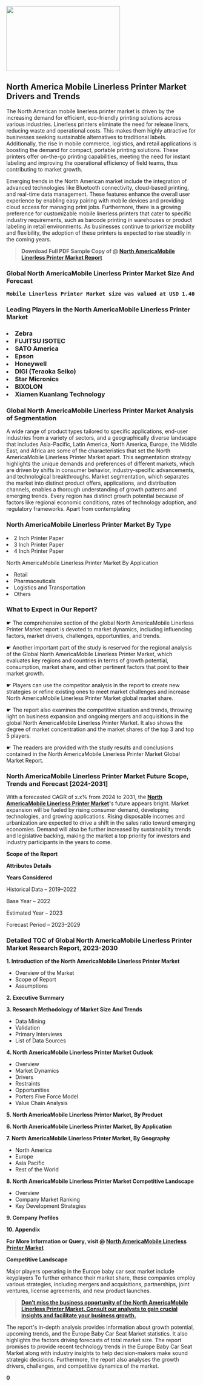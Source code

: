 <p><img class="alignnone size-medium wp-image-20088" src="https://ffe5etoiles.com/wp-content/uploads/2024/12/MST1-300x171.png" alt="" width="300" height="171" /></p><p> <h2>North America Mobile Linerless Printer Market Drivers and Trends</h2><p>The North American mobile linerless printer market is driven by the increasing demand for efficient, eco-friendly printing solutions across various industries. Linerless printers eliminate the need for release liners, reducing waste and operational costs. This makes them highly attractive for businesses seeking sustainable alternatives to traditional labels. Additionally, the rise in mobile commerce, logistics, and retail applications is boosting the demand for compact, portable printing solutions. These printers offer on-the-go printing capabilities, meeting the need for instant labeling and improving the operational efficiency of field teams, thus contributing to market growth.</p><p>Emerging trends in the North American market include the integration of advanced technologies like Bluetooth connectivity, cloud-based printing, and real-time data management. These features enhance the overall user experience by enabling easy pairing with mobile devices and providing cloud access for managing print jobs. Furthermore, there is a growing preference for customizable mobile linerless printers that cater to specific industry requirements, such as barcode printing in warehouses or product labeling in retail environments. As businesses continue to prioritize mobility and flexibility, the adoption of these printers is expected to rise steadily in the coming years.</p></p><blockquote id="" class=""><strong>Download Full PDF Sample Copy of @&nbsp;<a href="https://www.verifiedmarketreports.com/download-sample/?rid=416138&utm_source=GitHub-Jan&utm_medium=265" target="_blank">North AmericaMobile Linerless Printer Market Report</a>&nbsp;&nbsp;</strong></blockquote><h3 id="" class=""><strong>Global&nbsp;North AmericaMobile Linerless Printer Market Size And Forecast</strong></h3><pre class="reader-text-block__code-block"><strong>Mobile Linerless Printer Market size was valued at USD 1.40 Billion in 2022 and is projected to reach USD 2.75 Billion by 2030, growing at a CAGR of 10.7% from 2024 to 2030.</strong></pre><h3 id="" class="">Leading Players in the&nbsp;North AmericaMobile Linerless Printer Market</h3><h3 class=""></Li><Li>Zebra</Li><Li> FUJITSU ISOTEC</Li><Li> SATO America</Li><Li> Epson</Li><Li> Honeywell</Li><Li> DIGI (Teraoka Seiko)</Li><Li> Star Micronics</Li><Li> BIXOLON</Li><Li> Xiamen Kuanlang Technology</h3><h3 id="" class="">Global&nbsp;North AmericaMobile Linerless Printer Market Analysis of Segmentation</h3><p id="" class="">A wide range of product types tailored to specific applications, end-user industries from a variety of sectors, and a geographically diverse landscape that includes Asia-Pacific, Latin America, North America, Europe, the Middle East, and Africa are some of the characteristics that set the North AmericaMobile Linerless Printer Market apart. This segmentation strategy highlights the unique demands and preferences of different markets, which are driven by shifts in consumer behavior, industry-specific advancements, and technological breakthroughs. Market segmentation, which separates the market into distinct product offers, applications, and distribution channels, enables a thorough understanding of growth patterns and emerging trends. Every region has distinct growth potential because of factors like regional economic conditions, rates of technology adoption, and regulatory frameworks. Apart from contemplating</p><h3 id="" class="">North AmericaMobile Linerless Printer Market&nbsp;By Type</h3><p></Li><Li>2 Inch Printer Paper</Li><Li> 3 Inch Printer Paper</Li><Li> 4 Inch Printer Paper</p><div class="" data-test-id=""><p>North AmericaMobile Linerless Printer Market&nbsp;By Application</p></div><p class=""></Li><Li>Retail</Li><Li> Pharmaceuticals</Li><Li> Logistics and Transportation</Li><Li> Others</p><div class="" data-test-id=""><h3><span class="">What to Expect in Our Report?</span></h3></div><div class="" data-test-id=""><p><span class="">☛ The comprehensive section of the global North AmericaMobile Linerless Printer Market report is devoted to market dynamics, including influencing factors, market drivers, challenges, opportunities, and trends.</span></p></div><div class="" data-test-id=""><p><span class="">☛ Another important part of the study is reserved for the regional analysis of the Global North AmericaMobile Linerless Printer Market, which evaluates key regions and countries in terms of growth potential, consumption, market share, and other pertinent factors that point to their market growth.</span></p></div><div class="" data-test-id=""><p><span class="">☛ Players can use the competitor analysis in the report to create new strategies or refine existing ones to meet market challenges and increase North AmericaMobile Linerless Printer Market global market share.</span></p></div><div class="" data-test-id=""><p><span class="">☛ The report also examines the competitive situation and trends, throwing light on business expansion and ongoing mergers and acquisitions in the global North AmericaMobile Linerless Printer Market. It also shows the degree of market concentration and the market shares of the top 3 and top 5 players.</span></p></div><div class="" data-test-id=""><p><span class="">☛ The readers are provided with the study results and conclusions contained in the North AmericaMobile Linerless Printer Market Global Market Report.</span></p></div><div class="" data-test-id=""><h3><span class="">North AmericaMobile Linerless Printer Market Future Scope, Trends and Forecast [2024-2031]</span></h3></div><div class="" data-test-id=""><p><span class="">With a forecasted CAGR of x.x% from 2024 to 2031, the <strong><a href="https://www.verifiedmarketreports.com/download-sample/?rid=416138&utm_source=GitHub-Jan&utm_medium=265" target="_blank">North AmericaMobile Linerless Printer Market</a>'</strong>s future appears bright. Market expansion will be fueled by rising consumer demand, developing technologies, and growing applications. Rising disposable incomes and urbanization are expected to drive a shift in the sales ratio toward emerging economies. Demand will also be further increased by sustainability trends and legislative backing, making the market a top priority for investors and industry participants in the years to come.</span></p><p id="ember66" class="ember-view reader-text-block__paragraph"><strong>Scope of the Report</strong></p><p id="ember67" class="ember-view reader-text-block__paragraph"><strong>Attributes Details</strong></p><p id="ember68" class="ember-view reader-text-block__paragraph"><strong>Years Considered</strong></p><p id="ember69" class="ember-view reader-text-block__paragraph">Historical Data &ndash; 2019&ndash;2022</p><p id="ember70" class="ember-view reader-text-block__paragraph">Base Year &ndash; 2022</p><p id="ember71" class="ember-view reader-text-block__paragraph">Estimated Year &ndash; 2023</p><p id="ember72" class="ember-view reader-text-block__paragraph">Forecast Period &ndash; 2023&ndash;2029</p></div><h3 id="" class="">Detailed TOC of Global North AmericaMobile Linerless Printer Market Research Report, 2023-2030</h3><p id="" class=""><strong>1. Introduction of the North AmericaMobile Linerless Printer Market</strong></p><ul><li>Overview of the Market</li><li>Scope of Report</li><li>Assumptions</li></ul><p id="" class=""><strong>2. Executive Summary</strong></p><p id="" class=""><strong>3. Research Methodology of Market Size And Trends</strong></p><ul><li>Data Mining</li><li>Validation</li><li>Primary Interviews</li><li>List of Data Sources</li></ul><p id="" class=""><strong>4. North AmericaMobile Linerless Printer Market Outlook</strong></p><ul><li>Overview</li><li>Market Dynamics</li><li>Drivers</li><li>Restraints</li><li>Opportunities</li><li>Porters Five Force Model</li><li>Value Chain Analysis</li></ul><p id="" class=""><strong>5. North AmericaMobile Linerless Printer Market, By Product</strong></p><p id="" class=""><strong>6. North AmericaMobile Linerless Printer Market, By Application</strong></p><p id="" class=""><strong>7. North AmericaMobile Linerless Printer Market, By Geography</strong></p><ul><li>North America</li><li>Europe</li><li>Asia Pacific</li><li>Rest of the World</li></ul><p id="" class=""><strong>8. North AmericaMobile Linerless Printer Market Competitive Landscape</strong></p><ul><li>Overview</li><li>Company Market Ranking</li><li>Key Development Strategies</li></ul><p id="" class=""><strong>9. Company Profiles</strong></p><p id="" class=""><strong>10. Appendix</strong></p><p><strong>For More Information or Query, visit&nbsp;@ <a href="https://www.verifiedmarketreports.com/product/mobile-linerless-printer-market/" target="_blank">North AmericaMobile Linerless Printer Market</a></strong></p><p id="ember61" class="ember-view reader-text-block__paragraph"><strong>Competitive Landscape</strong></p><p id="ember62" class="ember-view reader-text-block__paragraph">Major players operating in the Europe baby car seat market include keyplayers To further enhance their market share, these companies employ various strategies, including mergers and acquisitions, partnerships, joint ventures, license agreements, and new product launches.</p><blockquote id="ember63" class="ember-view reader-text-block__blockquote"><strong><a href="https://www.verifiedmarketreports.com/download-sample/?rid=416138&utm_source=GitHub-Jan&utm_medium=265" target="_blank">Don&rsquo;t miss the business opportunity of the North AmericaMobile Linerless Printer Market. Consult our analysts to gain crucial insights and facilitate your business growth.</a></strong></blockquote><p id="ember64" class="ember-view reader-text-block__paragraph">The report's in-depth analysis provides information about growth potential, upcoming trends, and the Europe Baby Car Seat Market statistics. It also highlights the factors driving forecasts of total market size. The report promises to provide recent technology trends in the Europe Baby Car Seat Market along with industry insights to help decision-makers make sound strategic decisions. Furthermore, the report also analyses the growth drivers, challenges, and competitive dynamics of the market.</p><p class="ember-view reader-text-block__paragraph"><strong>0</strong></p>
